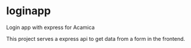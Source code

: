 # loginapp

Login app with express for Acamica

This project serves a express api to get data from a form in the frontend.

